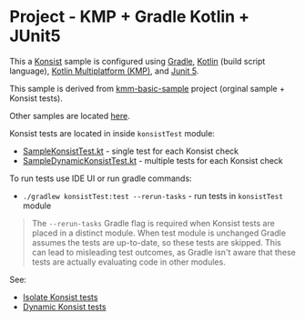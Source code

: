 # Project - KMP + Gradle Kotlin + JUnit5

This a [Konsist](https://github.com/LemonAppDev/konsist) sample is configured using 
[Gradle](https://docs.gradle.org/current/userguide/userguide.html),
[Kotlin](https://kotlinlang.org/) (build script language),
[Kotlin Multiplatform (KMP)](https://kotlinlang.org/docs/multiplatform.html),
and [Junit 5](https://junit.org/junit5/). 

This sample is derived from [kmm-basic-sample](https://github.com/Kotlin/kmm-basic-sample) project (orginal sample + Konsist tests).

Other samples are located [here](..).

Konsist tests are located in inside `konsistTest` module:
- [SampleKonsistTest.kt](src/jvmTest/kotlin/com/sample/SampleKonsistTest.kt) - single test for each Konsist check
- [SampleDynamicKonsistTest.kt](src/jvmTest/kotlin/com/sample/SampleDynamicKonsistTest.kt) - multiple tests for each Konsist check

To run tests use IDE UI or run gradle commands:
- `./gradlew konsistTest:test --rerun-tasks` - run tests in `konsistTest` module

> The `--rerun-tasks` Gradle flag is required when Konsist tests are placed in a distinct module. When test module is 
> unchanged Gradle assumes the tests are up-to-date, so these tests are skipped. This can lead to misleading test 
> outcomes, as Gradle isn't aware that these tests are actually evaluating code in other modules.

See:
- [Isolate Konsist tests](https://docs.konsist.lemonappdev.com/advanced/isolate-konsist-tests)
- [Dynamic Konsist tests](https://docs.konsist.lemonappdev.com/advanced/dynamic-konsist-tests)
